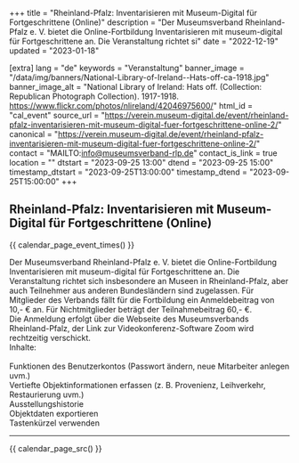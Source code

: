 +++
title = "Rheinland-Pfalz: Inventarisieren mit Museum-Digital für Fortgeschrittene (Online)"
description = "Der Museumsverband Rheinland-Pfalz e. V. bietet die Online-Fortbildung Inventarisieren mit museum-digital für Fortgeschrittene an. Die Veranstaltung richtet si"
date = "2022-12-19"
updated = "2023-01-18"

[extra]
lang = "de"
keywords = "Veranstaltung"
banner_image = "/data/img/banners/National-Library-of-Ireland--Hats-off-ca-1918.jpg"
banner_image_alt = "National Library of Ireland:  Hats off. (Collection: Republican Photograph Collection). 1917-1918. https://www.flickr.com/photos/nlireland/42046975600/"
html_id = "cal_event"
source_url = "https://verein.museum-digital.de/event/rheinland-pfalz-inventarisieren-mit-museum-digital-fuer-fortgeschrittene-online-2/"
canonical = "https://verein.museum-digital.de/event/rheinland-pfalz-inventarisieren-mit-museum-digital-fuer-fortgeschrittene-online-2/"
contact = "MAILTO:info@museumsverband-rlp.de"
contact_is_link = true
location = ""
dtstart = "2023-09-25 13:00"
dtend = "2023-09-25 15:00"
timestamp_dtstart = "2023-09-25T13:00:00"
timestamp_dtend = "2023-09-25T15:00:00"
+++

## Rheinland-Pfalz: Inventarisieren mit Museum-Digital für Fortgeschrittene (Online)

{{ calendar_page_event_times() }}

Der Museumsverband Rheinland-Pfalz e. V. bietet die Online-Fortbildung Inventarisieren mit museum-digital für Fortgeschrittene an. Die Veranstaltung richtet sich insbesondere an Museen in Rheinland-Pfalz, aber auch Teilnehmer aus anderen Bundesländern sind zugelassen. Für Mitglieder des Verbands fällt für die Fortbildung ein Anmeldebeitrag von 10,- € an. Für Nichtmitglieder beträgt der Teilnahmebeitrag 60,- €. <br />Die Anmeldung erfolgt über die Webseite des Museumsverbands Rheinland-Pfalz, der Link zur Videokonferenz-Software Zoom wird rechtzeitig verschickt. <br />Inhalte: <br /><br />Funktionen des Benutzerkontos (Passwort ändern, neue Mitarbeiter anlegen uvm.)<br />Vertiefte Objektinformationen erfassen (z. B. Provenienz, Leihverkehr, Restaurierung uvm.)<br />Ausstellungshistorie<br />Objektdaten exportieren<br />Tastenkürzel verwenden

----

{{ calendar_page_src() }}